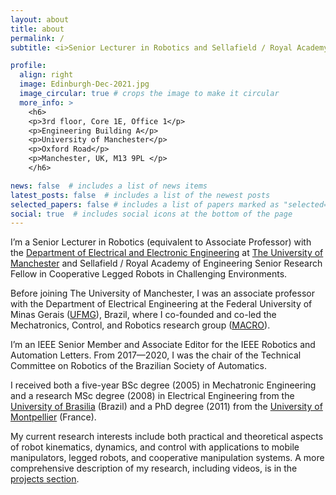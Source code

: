 ```yaml
---
layout: about
title: about
permalink: /
subtitle: <i>Senior Lecturer in Robotics and Sellafield / Royal Academy of Engineering Senior Research Fellow in Cooperative Legged Robots in Challenging Environments</i>

profile:
  align: right
  image: Edinburgh-Dec-2021.jpg
  image_circular: true # crops the image to make it circular
  more_info: >
    <h6>
    <p>3rd floor, Core 1E, Office 1</p>
    <p>Engineering Building A</p>
    <p>University of Manchester</p>
    <p>Oxford Road</p>
    <p>Manchester, UK, M13 9PL </p>
    </h6>

news: false  # includes a list of news items
latest_posts: false  # includes a list of the newest posts
selected_papers: false # includes a list of papers marked as "selected={true}"
social: true  # includes social icons at the bottom of the page
---
```


I’m a Senior Lecturer in Robotics (equivalent to Associate Professor) with the [Department of Electrical and Electronic Engineering][#1] at [The University of Manchester][#2] and Sellafield / Royal Academy of Engineering Senior Research Fellow in Cooperative Legged Robots in Challenging Environments.

[#1]: https://www.eee.manchester.ac.uk/
[#2]: https://www.manchester.ac.uk/
[#3]: https://ufmg.br/
[#4]: https://www.linkedin.com/company/macroufmg/
[#5]: https://bvadorno.github.io/projects/

Before joining The University of Manchester, I was an associate professor with the Department of Electrical Engineering at the Federal University of Minas Gerais ([UFMG][#3]), Brazil, where I co-founded and co-led the Mechatronics, Control, and Robotics research group ([MACRO][#4]). 

I’m an IEEE Senior Member and Associate Editor for the IEEE Robotics and Automation Letters. From 2017—2020, I was the chair of the Technical Committee on Robotics of the Brazilian Society of Automatics.

I received both a five-year BSc degree (2005) in Mechatronic Engineering and a research MSc degree (2008) in Electrical Engineering from the [University of Brasilia](https://unb.br/) (Brazil) and a PhD degree (2011) from the [University of Montpellier](https://www.umontpellier.fr/en/) (France).

My current research interests include both practical and theoretical aspects of robot kinematics, dynamics, and control with applications to mobile manipulators, legged robots, and cooperative manipulation systems. A more comprehensive description of my research, including videos, is in the [projects section](https://bvadorno.github.io/projects/).
